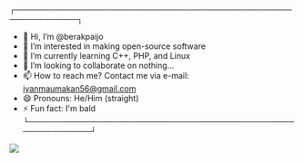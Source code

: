 ┌─────────────────────────────────────────────────────────────┐
   - 👋 Hi, I’m @berakpaijo
   - 👀 I’m interested in making open-source software
   - 🌱 I’m currently learning C++, PHP, and Linux
   - 💞️ I’m looking to collaborate on nothing...
   - 📫 How to reach me? Contact me via e-mail: iyanmaumakan56@gmail.com
   - 😄 Pronouns: He/Him (straight)
   - ⚡ Fun fact: I'm bald
└───────────────────────────────────────────────────────────┘


![](https://steamuserimages-a.akamaihd.net/ugc/2473117766799508724/10D69C4AE2CD64028763FCD17F905FC9426D9DFF/?imw=268&imh=268&ima=fit&impolicy=Letterbox&imcolor=%23000000&letterbox=true)
